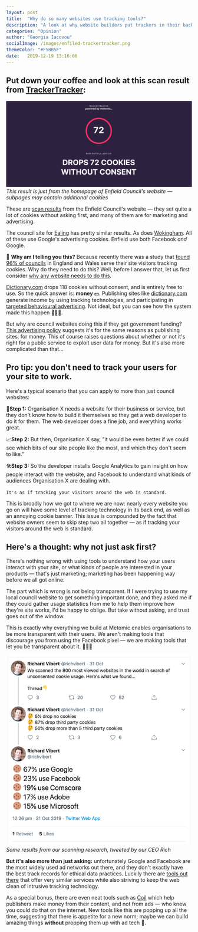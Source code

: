 ```yaml
---
layout: post
title:  "Why do so many websites use tracking tools?"
description: "A look at why website builders put trackers in their backend. Some do it because they think they have to."
categories: "Opinion"
author: "Georgia Iacovou"
socialImage: /images/enfiled-trackertracker.png
themeColor: "#F5BB5F"
date:   2019-12-19 13:16:00
---
```


## Put down your coffee and look at this scan result from [TrackerTracker](https://trackertracker.io/):

![screenshot of tracketracker results](/images/enfiled-trackertracker.png)
*This result is just from the homepage of Enfield Council's website — subpages may contain additional cookies*

These are [scan results](https://trackertracker.io/?domain=https://new.enfield.gov.uk/) from the Enfield Council's website — they set quite a lot of cookies without asking first, and many of them are for marketing and advertising. 

The council site for [Ealing](https://trackertracker.io/?domain=https://www.ealing.gov.uk/site/) has pretty similar results. As does [Wokingham](https://trackertracker.io/?domain=https://www.wokingham.gov.uk/). All of these use Google's advertising cookies. Enfield use both Facebook *and* Google.

🤔 **Why am I telling you this?** Because recently there was a study that [found 96% of councils](https://eandt.theiet.org/content/articles/2019/11/96-of-councils-found-to-hand-over-users-data-to-marketing-firms/) in England and Wales serve their site visitors tracking cookies. Why do they need to do this? Well, before I answer that, let us first consider [why any website needs to do this](https://metomic.io/blog/main/2019/11/05/web-monetisation.html). 

[Dictionary.com](http://dictionary.com) drops 118 cookies without consent, and is entirely free to use. So the quick answer is: **money** 💵. Publishing sites like [dictionary.com](http://dictionary.com) generate income by using tracking technologies, and participating in [targeted behavioural advertising](https://metomic.io/blog/main/2019/09/13/what-is-behavioural-ads.html). Not ideal, but you can see how the system made this happen 🤷🏻‍♀️.

But why are council websites doing this if they get government funding? [This advertising policy](https://www.wokingham.gov.uk/website-advertising/) suggests it's for the same reasons as publishing sites: for money. This of course raises questions about whether or not it's right for a public service to exploit user data for money. But it's also more complicated than that...

## Pro tip: you don't need to track your users for your site to work.

Here's a typical scenario that you can apply to more than just council websites:

🏢**Step 1:** Organisation X needs a website for their business or service, but they don't know how to build it themselves so they get a web developer to do it for them. The web developer does a fine job, and everything works great.

📈**Step 2:** But then, Organisation X say, "it would be even better if we could see which bits of our site people like the most, and which they don't seem to like."

🛠**Step 3:** So the developer installs Google Analytics to gain insight on how people interact with the website, and Facebook to understand what kinds of audiences Organisation X are dealing with.

`It's as if tracking your visitors around the web is standard.`

This is broadly how we got to where we are now: nearly every website you go on will have some level of tracking technology in its back end, as well as an annoying cookie banner. This issue is compounded by the fact that website owners seem to skip step two all together — as if tracking your visitors around the web is standard.

## Here's a thought: why not just ask first?

There's nothing wrong with using tools to understand how your users interact with your site, or what kinds of people are interested in your products — that's just marketing; marketing has been happening way before we all got online.

The part which is wrong is not being transparent. If I were trying to use my local council website to get something important done, and they asked me if they could gather usage statistics from me to help them improve how they're site works, I'd be happy to oblige. But take without asking, and trust goes out of the window.

This is exactly why everything we build at Metomic enables organisations to be more transparent with their users. We aren't making tools that discourage you from using the Facebook pixel — we are making tools that let you be transparent about it. 🤸🏼‍♀️

![screenshot of tweet](/images/cookie-stats.png)
*Some results from our scanning research, tweeted by our CEO Rich*

**But it's also more than just asking:** unfortunately Google and Facebook are the most widely used ad networks out there, and they don't exactly have the best track records for ethical data practices. Luckily there are [tools out there](https://metomic.io/blog/main/2019/10/29/privacy-toolss-for-devs.html) that offer very similar services while also striving to keep the web clean of intrusive tracking technology.

As a special bonus, there are even neat tools such as [Coil](https://coil.com/) which help publishers make money from their content, and not from ads — who knew you could do that on the internet. New tools like this are popping up all the time, suggesting that there is appetite for a new norm; maybe we can build amazing things **without** propping them up with ad tech  👏.